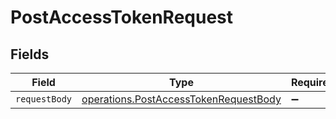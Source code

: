 # PostAccessTokenRequest


## Fields

| Field                                                                                          | Type                                                                                           | Required                                                                                       | Description                                                                                    |
| ---------------------------------------------------------------------------------------------- | ---------------------------------------------------------------------------------------------- | ---------------------------------------------------------------------------------------------- | ---------------------------------------------------------------------------------------------- |
| `requestBody`                                                                                  | [operations.PostAccessTokenRequestBody](../../models/operations/postaccesstokenrequestbody.md) | :heavy_minus_sign:                                                                             | N/A                                                                                            |